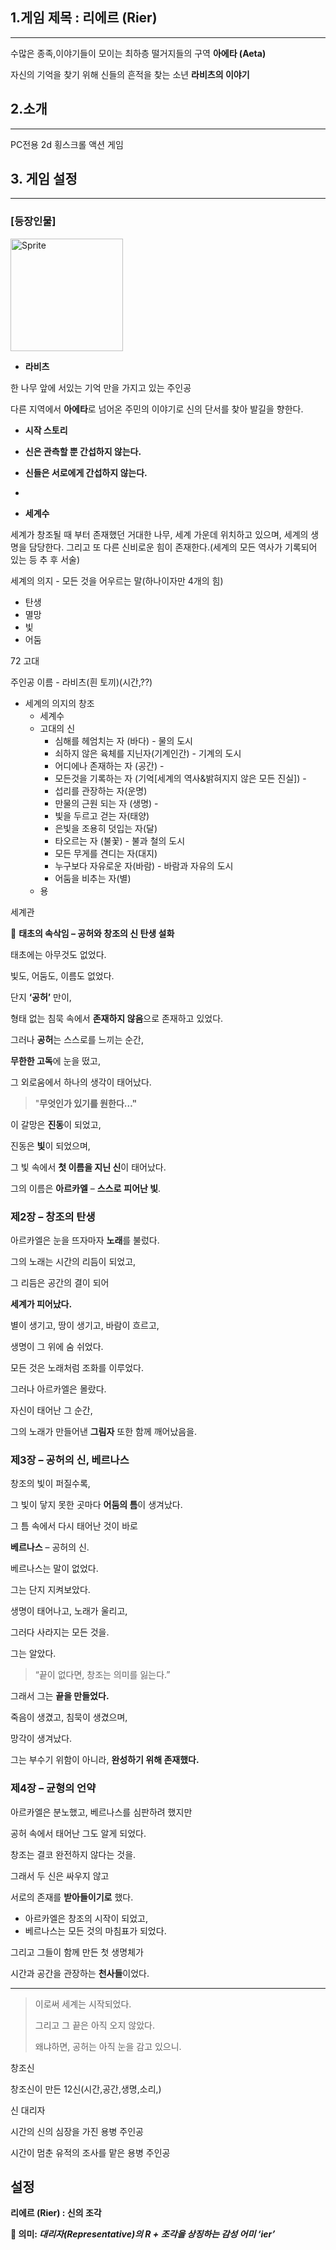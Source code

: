 ## 1.게임 제목 : **리에르 (Rier)**

---

수많은 종족,이야기들이 모이는 최하층 떨거지들의 구역 **아에타 (Aeta)**

자신의 기억을 찾기 위해 신들의 흔적을 찾는 소년 **라비츠의 이야기** 

## 2.소개

---

PC전용 2d 횡스크롤 액션 게임

## 3. 게임 설정

---

### [등장인물]


<img width="180" height="180" alt="Sprite" src="https://github.com/user-attachments/assets/6e559952-f6d3-4e50-a6b4-42f5c9333faf" />

- **라비츠**

한 나무 앞에 서있는 기억 만을 가지고 있는 주인공

다른 지역에서 **아에타**로 넘어온 주민의 이야기로 신의 단서를 찾아 발길을 향한다.

- **시작 스토리**

- **신은 관측할 뿐 간섭하지 않는다.**
- **신들은 서로에게 간섭하지 않는다.**
- 

- **세계수**

세계가 창조될 때 부터 존재했던 거대한 나무, 세계 가운데 위치하고 있으며, 세계의 생명을 담당한다. 그리고 또 다른 신비로운 힘이 존재한다.(세계의 모든 역사가 기록되어 있는 등 추 후 서술)

세계의 의지 - 모든 것을 어우르는 말(하나이자만 4개의 힘)

- 탄생
- 멸망
- 빛
- 어둠

72 고대

주인공 이름 - 라비츠(흰 토끼)(시간,??)

- 세계의 의지의 창조
    - 세계수
    - 고대의 신
        - 심해를 헤엄치는 자 (바다) - 물의 도시
        - 쇠하지 않은 육체를 지닌자(기계인간) - 기계의 도시
        - 어디에나 존재하는 자 (공간) -
        - 모든것을 기록하는 자 (기억[세계의 역사&밝혀지지 않은 모든 진실]) -
        - 섭리를 관장하는 자(운명)
        - 만물의 근원 되는 자 (생명) -
        - 빛을 두르고 걷는 자(태양)
        - 은빛을 조용히 덧입는 자(달)
        - 타오르는 자 (불꽃) - 불과 철의 도시
        - 모든 무게를 견디는 자(대지)
        - 누구보다 자유로운 자(바람) - 바람과 자유의 도시
        - 어둠을 비추는 자(별)
    - 용
    

세계관

📖 **태초의 속삭임 – 공허와 창조의 신 탄생 설화**

태초에는 아무것도 없었다.

빛도, 어둠도, 이름도 없었다.

단지 **‘공허’** 만이,

형태 없는 침묵 속에서 **존재하지 않음**으로 존재하고 있었다.

그러나 **공허**는 스스로를 느끼는 순간,

**무한한 고독**에 눈을 떴고,

그 외로움에서 하나의 생각이 태어났다.

> "**무엇인가 있기를 원한다…"**
> 

이 갈망은 **진동**이 되었고,

진동은 **빛**이 되었으며,

그 빛 속에서 **첫 이름을 지닌 신**이 태어났다.

그의 이름은 **아르카엘** – **스스로** **피어난 빛**.

### 제2장 – 창조의 탄생

아르카엘은 눈을 뜨자마자 **노래**를 불렀다.

그의 노래는 시간의 리듬이 되었고,

그 리듬은 공간의 결이 되어

**세계가 피어났다.**

별이 생기고, 땅이 생기고, 바람이 흐르고,

생명이 그 위에 숨 쉬었다.

모든 것은 노래처럼 조화를 이루었다.

그러나 아르카엘은 몰랐다.

자신이 태어난 그 순간,

그의 노래가 만들어낸 **그림자** 또한 함께 깨어났음을.

### 제3장 – 공허의 신, 베르나스

창조의 빛이 퍼질수록,

그 빛이 닿지 못한 곳마다 **어둠의 틈**이 생겨났다.

그 틈 속에서 다시 태어난 것이 바로

**베르나스** – 공허의 신.

베르나스는 말이 없었다.

그는 단지 지켜보았다.

생명이 태어나고, 노래가 울리고,

그러다 사라지는 모든 것을.

그는 알았다.

> “끝이 없다면, 창조는 의미를 잃는다.”
> 

그래서 그는 **끝을 만들었다.**

죽음이 생겼고, 침묵이 생겼으며,

망각이 생겨났다.

그는 부수기 위함이 아니라, **완성하기 위해 존재했다.**

### 제4장 – 균형의 언약

아르카엘은 분노했고, 베르나스를 심판하려 했지만

공허 속에서 태어난 그도 알게 되었다.

창조는 결코 완전하지 않다는 것을.

그래서 두 신은 싸우지 않고

서로의 존재를 **받아들이기로** 했다.

- 아르카엘은 창조의 시작이 되었고,
- 베르나스는 모든 것의 마침표가 되었다.

그리고 그들이 함께 만든 첫 생명체가

시간과 공간을 관장하는 **천사들**이었다.

---

> 이로써 세계는 시작되었다.
> 
> 
> 그리고 그 끝은 아직 오지 않았다.
> 
> 왜냐하면, 공허는 아직 눈을 감고 있으니.
> 

창조신

창조신이 만든 12신(시간,공간,생명,소리,)

신 대리자

시간의 신의 심장을 가진 용병 주인공  

 시간이 멈춘 유적의 조사를 맡은 용병 주인공

## 설정

**리에르 (Rier) : 신의 조각**

**💫 의미: *대리자(Representative)의 R + 조각을 상징하는 감성 어미 ‘ier’***
